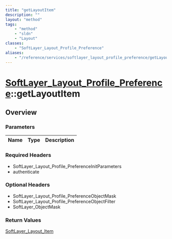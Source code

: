 ```yaml
---
title: "getLayoutItem"
description: ""
layout: "method"
tags:
    - "method"
    - "sldn"
    - "Layout"
classes:
    - "SoftLayer_Layout_Profile_Preference"
aliases:
    - "/reference/services/softlayer_layout_profile_preference/getLayoutItem"
---
```

# [SoftLayer_Layout_Profile_Preference](/reference/services/SoftLayer_Layout_Profile_Preference)::getLayoutItem




## Overview 


### Parameters 
|Name | Type | Description |
| --- | --- | --- |


### Required Headers
* SoftLayer_Layout_Profile_PreferenceInitParameters
* authenticate

### Optional Headers
* SoftLayer_Layout_Profile_PreferenceObjectMask
* SoftLayer_Layout_Profile_PreferenceObjectFilter
* SoftLayer_ObjectMask

### Return Values
<a href='/reference/datatypes/SoftLayer_Layout_Item'>SoftLayer_Layout_Item </a>

